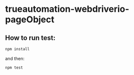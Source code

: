 # trueautomation-webdriverio-pageObject

## How to run test: 

```bash
npm install
```

and then:

```bash
npm test
```

